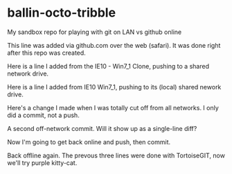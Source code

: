 # ballin-octo-tribble
My sandbox repo for playing with git on LAN vs github online

This line was added via github.com over the web (safari). It was done right after this repo was created.

Here is a line I added from the IE10 - Win7_1 Clone, pushing to a shared network drive.

Here is a line I added from IE10 Win7_1, pushing to its (local) shared nework drive.

Here's a change I made when I was totally cut off from all networks. I only did a commit, not a push.

A second off-network commit. Will it show up as a single-line diff?

Now I'm going to get back online and push, then commit.

Back offline again.  The prevous three lines were done with TortoiseGIT, now we'll try purple kitty-cat.
